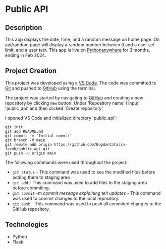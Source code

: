 # Public API

## Description
This app displays the date, time, and a random message on home page.
On api/random page will display a random number between 0 and a user set limit, and a user text.
This app is live on [Pythonanywhere](MisterBogdan.pythonanywhere.com) for 3 months, ending in Feb 2024.

## Project Creation

This project was developed using a [VS Code](https://code.visualstudio.com/). The code was committed to [Git](https://git-scm.com) and pushed to [GitHub](https://github.com) using the terminal.

The project was started by navigating to [GitHub](https://github.com) and creating a new repository by clicking `New` button. Under 'Repository name' I input 'public_api' and then clicked 'Create repository'.

I opened VS Code and initialized directory 'public_api': 
```
git init
git add README.md
git commit -m "Initial commit"
git branch -M main
git remote add origin https://github.com/BogdanCatalin-Iacob/public_api.git
git push -u origin main
```
The following commands were used throughout the project:
* `git status` - This command was used to see the modified files before adding them to staging area
* `git add` - This command was used to add files to the staging area before commiting.
* `git commit` -m *commit message explaining teh updates* - This command was used to commit changes to the local repository.
* `git push` - This command was used to push all commited changes to the GitHub repository.

## Technologies
-   Python
-   Flask